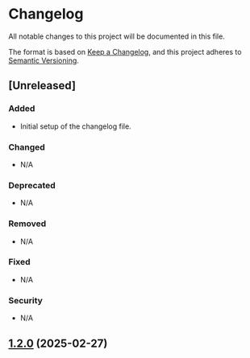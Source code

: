 # Changelog

All notable changes to this project will be documented in this file.

The format is based on [Keep a Changelog](https://keepachangelog.com/en/1.1.0/),
and this project adheres to [Semantic Versioning](https://semver.org/spec/v2.0.0.html).

## [Unreleased]

### Added
- Initial setup of the changelog file.

### Changed
- N/A

### Deprecated
- N/A

### Removed
- N/A

### Fixed
- N/A

### Security
- N/A



<a name="1.2.0"></a>
## [1.2.0](https://www.github.com/jkone27/fsharp-integration-tests/releases/tag/v1.2.0) (2025-02-27)

